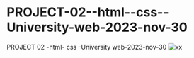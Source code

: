 # PROJECT-02--html--css--University-web-2023-nov-30
PROJECT 02 -html- css -University web-2023-nov-30
![xx](https://github.com/ravinath93/PROJECT-02--html--css--University-web-2023-nov-30/assets/143611757/40485e5d-213e-4329-bf25-3481eb163d66)
